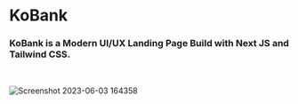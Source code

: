 # KoBank
### KoBank is a Modern UI/UX Landing Page Build with Next JS and Tailwind CSS.
<br/>

![Screenshot 2023-06-03 164358](https://github.com/ZainAli97/KoBank-App/assets/131141179/053969c8-8dd4-41ed-8a44-40d0ff9a2250)

